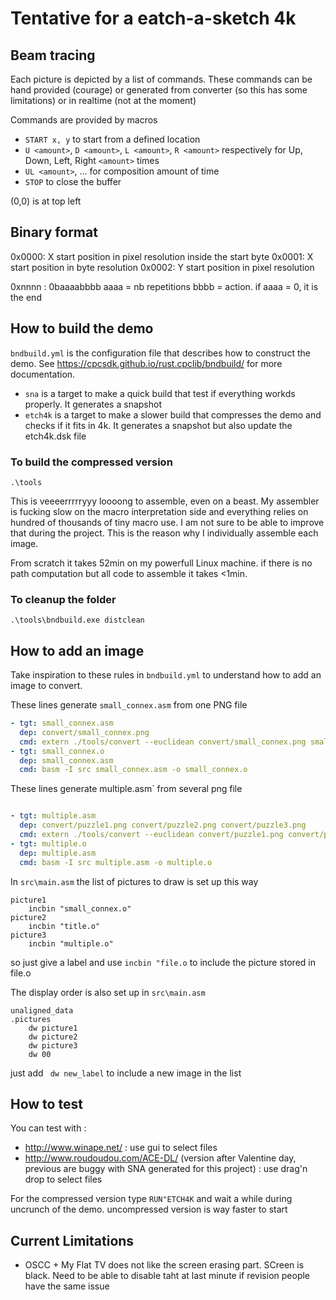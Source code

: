 # Tentative for a eatch-a-sketch 4k

## Beam tracing

Each picture is depicted by a list of commands. These commands can be hand provided (courage) or generated from converter (so this has some limitations) or in realtime (not at the moment)

Commands are provided by macros

- `START x, y` to start from a defined location
- `U <amount>`, `D <amount>`, `L <amount>`, `R <amount>` respectively for Up, Down, Left, Right `<amount>` times
- `UL <amount>`, ... for composition amount of time
- `STOP` to close the buffer


(0,0) is at top left


## Binary format

0x0000: X start position in pixel resolution inside the start byte
0x0001: X start position in byte  resolution
0x0002: Y start position in pixel resolution


0xnnnn : 0baaaabbbb aaaa = nb repetitions bbbb = action. if aaaa = 0, it is the end


## How to build the demo

`bndbuild.yml` is the configuration file that describes how to construct the demo. See <https://cpcsdk.github.io/rust.cpclib/bndbuild/> for more documentation.

- `sna` is a target to make a quick build that test if everything workds properly. It generates a snapshot
- `etch4k` is a target to make a slower build that compresses the demo and checks if it fits in 4k. It generates a snapshot but also update the etch4k.dsk file


### To build the compressed version

```
.\tools
```

This is veeeerrrrryyy loooong to assemble, even on a beast.
My assembler is fucking slow on the macro interpretation side and everything relies on hundred of thousands of tiny macro use. 
I am not sure to be able to improve that during the project.
This is the reason why I individually assemble each image.


From scratch it takes 52min on my powerfull Linux machine.
if there is no path computation but all code to assemble it takes <1min.

### To cleanup the folder

```
.\tools\bndbuild.exe distclean
```

## How to add  an image

Take inspiration to these rules in `bndbuild.yml` to understand how to add an image to convert.

These lines generate `small_connex.asm` from one PNG file

```yaml
- tgt: small_connex.asm
  dep: convert/small_connex.png
  cmd: extern ./tools/convert --euclidean convert/small_connex.png small_connex.asm
- tgt: small_connex.o
  dep: small_connex.asm
  cmd: basm -I src small_connex.asm -o small_connex.o
```


These lines generate  multiple.asm` from several png file

```yaml

- tgt: multiple.asm
  dep: convert/puzzle1.png convert/puzzle2.png convert/puzzle3.png
  cmd: extern ./tools/convert --euclidean convert/puzzle1.png convert/puzzle2.png convert/puzzle3.png multiple.asm
- tgt: multiple.o
  dep: multiple.asm
  cmd: basm -I src multiple.asm -o multiple.o
```


In `src\main.asm` the list of pictures to draw is set up this way

```z80
picture1
	incbin "small_connex.o"
picture2
	incbin "title.o"
picture3
	incbin "multiple.o"
```
so just give a label and use `incbin "file.o` to include the picture stored in file.o

The display order is also set up in  `src\main.asm` 

```z80
unaligned_data
.pictures
	dw picture1
	dw picture2
	dw picture3
	dw 00
```

just add ` dw new_label` to include a new image in the list

## How to test

You can test with :
- http://www.winape.net/ : use gui to select files
- http://www.roudoudou.com/ACE-DL/ (version after Valentine day, previous are buggy with SNA generated for this project) : use drag'n drop to select files

For the compressed version type `RUN"ETCH4K` and wait a while during uncrunch of the demo.
uncompressed version is way faster to start


## Current Limitations

- OSCC + My Flat TV does not like the screen erasing part. SCreen is black. Need to be able to disable taht at last minute if revision people have the same issue
